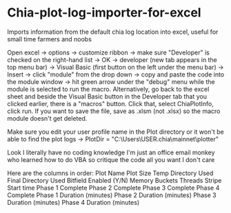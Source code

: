 # Chia-plot-log-importer-for-excel
Imports information from the default chia log location into excel, useful for small time farmers and noobs

Open excel -> options -> customize ribbon -> make sure "Developer" is checked on the right-hand list -> OK -> developer (new tab appears in the top menu bar) -> Visual Basic (first button on the left under the menu bar) -> Insert -> click "module" from the drop down -> copy and paste the code into the module window -> hit green arrow under the "debug" menu while the module is selected to run the macro. Alternatively, go back to the excel sheet and beside the Visual Basic button in the Developer tab that you clicked earlier, there is a "macros" button. Click that, select ChiaPlotInfo, click run. If you want to save the file, save as .xlsm (not .xlsx) so the macro module doesn't get deleted. 

Make sure you edit your user profile name in the Plot directory or it won't be able to find the plot logs -> PlotDir = "C:\Users\USER\.chia\mainnet\plotter"

Look I literally have no coding knowledge I'm just an office email monkey who learned how to do VBA so critique the code all you want I don't care

Here are the columns in order:
Plot Name
Plot Size
Temp Directory Used
Final Directory Used
Bitfield Enabled (Y/N)
Memory
Buckets
Threads
Stripe
Start time
Phase 1 Complete
Phase 2 Complete
Phase 3 Complete
Phase 4 Complete
Phase 1 Duration (minutes)
Phase 2 Duration (minutes)
Phase 3 Duration (minutes)
Phase 4 Duration (minutes)
